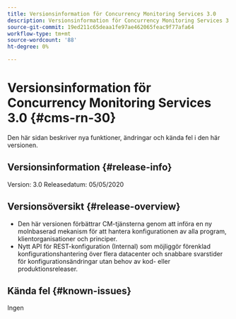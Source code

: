 ```yaml
---
title: Versionsinformation för Concurrency Monitoring Services 3.0
description: Versionsinformation för Concurrency Monitoring Services 3.0
source-git-commit: 19ed211c65deaa1fe97ae462065feac9f77afa64
workflow-type: tm+mt
source-wordcount: '88'
ht-degree: 0%

---
```



# Versionsinformation för Concurrency Monitoring Services 3.0 {#cms-rn-30}

Den här sidan beskriver nya funktioner, ändringar och kända fel i den här versionen.

## Versionsinformation {#release-info}

Version: 3.0 Releasedatum: 05/05/2020

## Versionsöversikt {#release-overview}

* Den här versionen förbättrar CM-tjänsterna genom att införa en ny molnbaserad mekanism för att hantera konfigurationen av alla program, klientorganisationer och principer.
* Nytt API för REST-konfiguration (Internal) som möjliggör förenklad konfigurationshantering över flera datacenter och snabbare svarstider för konfigurationsändringar utan behov av kod- eller produktionsreleaser.


## Kända fel {#known-issues}

Ingen
